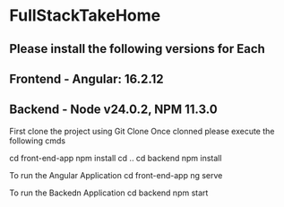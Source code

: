 # FullStackTakeHome
## Please install the following versions for Each 
## Frontend - Angular: 16.2.12
## Backend - Node v24.0.2, NPM 11.3.0


First clone the project using Git Clone 
Once clonned please execute the following cmds

cd front-end-app
npm install 
cd ..
cd backend 
npm install


To run the Angular Application
cd front-end-app
ng serve

To run the Backedn Application
cd backend 
npm start 
